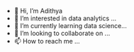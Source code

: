 - 👋 Hi, I’m Adithya
- 👀 I’m interested in data analytics ...
- 🌱 I’m currently learning data science...
- 💞️ I’m looking to collaborate on ...
- 📫 How to reach me ...

<!---
bablu1845/bablu1845 is a ✨ special ✨ repository because its `README.md` (this file) appears on your GitHub profile.
You can click the Preview link to take a look at your changes.
--->
